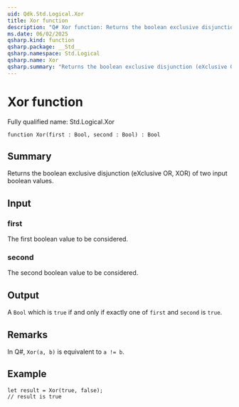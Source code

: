 ```yaml
---
uid: Qdk.Std.Logical.Xor
title: Xor function
description: "Q# Xor function: Returns the boolean exclusive disjunction (eXclusive OR, XOR) of two input boolean values."
ms.date: 06/02/2025
qsharp.kind: function
qsharp.package: __Std__
qsharp.namespace: Std.Logical
qsharp.name: Xor
qsharp.summary: "Returns the boolean exclusive disjunction (eXclusive OR, XOR) of two input boolean values."
---
```


# Xor function

Fully qualified name: Std.Logical.Xor

```qsharp
function Xor(first : Bool, second : Bool) : Bool
```

## Summary
Returns the boolean exclusive disjunction (eXclusive OR, XOR)
of two input boolean values.

## Input
### first
The first boolean value to be considered.

### second
The second boolean value to be considered.

## Output
A `Bool` which is `true` if and only if exactly one of `first` and `second` is `true`.

## Remarks
In Q#, `Xor(a, b)` is equivalent to `a != b`.

## Example
```qsharp
let result = Xor(true, false);
// result is true
```
